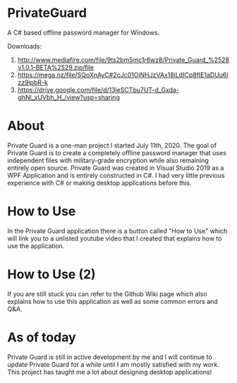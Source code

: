 # PrivateGuard
 A C# based offline password manager for Windows.
 
 Downloads:
 1. http://www.mediafire.com/file/9ts2bm5mc1r6wz8/Private_Guard_%2528v1.0.1-BETA%2529.zip/file
 2. https://mega.nz/file/SQoXnAyC#2cJc01OiNHJzVAx18iLdICp8fIE1aDUu6Izz9ipbR-k
 3. https://drive.google.com/file/d/13jeSCTbu7UT-d_Gxda-ghNl_xUVbh_H_/view?usp=sharing
 
# About
Private Guard is a one-man project I started July 11th, 2020.
The goal of Private Guard is to create a completely offline password manager that uses independent files with military-grade encryption while also remaining entirely open source.
Private Guard was created in Visual Studio 2019 as a WPF Application and is entirely constructed in C#.
I had very little previous experience with C# or making desktop applications before this.
# How to Use
In the Private Guard application there is a button called "How to Use" which will link you to a unlisted youtube video that I created that explains how to use the application.
# How to Use (2)
If you are still stuck you can refer to the Github Wiki page which also explains how to use this application as well as some common errors and Q&A.
# As of today
Private Guard is still in active development by me and I will continue to update Private Guard for a while until I am mostly satisfied with my work. This project has taught me a lot about designing desktop applications!
